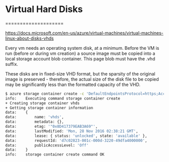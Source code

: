 # Virtual Hard Disks
====================


https://docs.microsoft.com/en-us/azure/virtual-machines/virtual-machines-linux-about-disks-vhds

Every vm needs an operating system disk, at a minimum.  Before the VM is run
(before or during vm creation) a source image must be copied into a local
storage account blob container.  This page blob must have the .vhd suffix.

These disks are in fixed-size VHD format, but the sparsity of the original
image is preserved - therefore, the actual size of the disk file to be copied
may be significantly less than the formatted capacity of the VHD.


```bash
$ azure storage container create -c 'DefaultEndpointsProtocol=https;AccountName=intro20161122strgprm;AccountKey=7sKhyLqDk8J5pSsloNrfU4MVohK7uu3qFwKJBX3ZT37UsI8WsH/FnRE7JmPskqXb2yBkHdalXJV5EqBKx17o3Q==' --container vhds 
info:    Executing command storage container create
+ Creating storage container vhds                                              
+ Getting storage container information                                        
data:    {
data:        name: 'vhds',
data:        metadata: {},
data:        etag: '"0x8D417379EAB3A69"',
data:        lastModified: 'Mon, 28 Nov 2016 02:38:21 GMT',
data:        lease: { status: 'unlocked', state: 'available' },
data:        requestId: 'd7c02823-001c-000d-3220-49dfa4000000',
data:        publicAccessLevel: 'Off'
data:    }
info:    storage container create command OK
```
